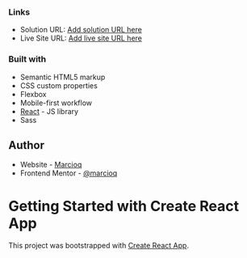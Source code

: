 ### Links

- Solution URL: [Add solution URL here](https://your-solution-url.com)
- Live Site URL: [Add live site URL here](https://your-live-site-url.com)

### Built with

- Semantic HTML5 markup
- CSS custom properties
- Flexbox
- Mobile-first workflow
- [React](https://reactjs.org/) - JS library
- Sass

## Author

- Website - [Marcioq](https://github.com/marcioq00)
- Frontend Mentor - [@marcioq](https://www.frontendmentor.io/profile/marcioq00)

# Getting Started with Create React App

This project was bootstrapped with [Create React App](https://github.com/facebook/create-react-app).
